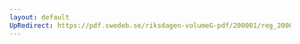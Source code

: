 ```yaml
---
layout: default
UpRedirect: https://pdf.swedeb.se/riksdagen-volumeG-pdf/200001/reg_200001/reg_200001_0069.pdf
---
```

